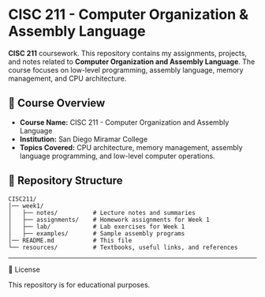 # CISC 211 - Computer Organization & Assembly Language

**CISC 211** coursework. This repository contains my assignments, projects, and notes related to **Computer Organization and Assembly Language**. The course focuses on low-level programming, assembly language, memory management, and CPU architecture.

## 📖 Course Overview

- **Course Name:** CISC 211 - Computer Organization and Assembly Language
- **Institution:** San Diego Miramar College
- **Topics Covered:** CPU architecture, memory management, assembly language programming, and low-level computer operations.

## 📂 Repository Structure

```
CISC211/
│── week1/
│   ├── notes/          # Lecture notes and summaries
│   ├── assignments/    # Homework assignments for Week 1
│   ├── lab/            # Lab exercises for Week 1
│   ├── examples/       # Sample assembly programs
│── README.md           # This file
└── resources/          # Textbooks, useful links, and references
```

---

📜 License

This repository is for educational purposes.
